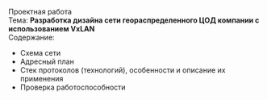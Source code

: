 Проектная работа\
Тема: **Разработка дизайна сети геораспределенного ЦОД компании с использованием VxLAN**\
Содержание:
- Схема сети
- Адресный план
- Стек протоколов (технологий), особенности и описание их применения
- Проверка работоспособности
